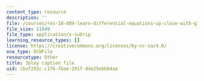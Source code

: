 ```yaml
---
content_type: resource
description: ''
file: /courses/res-18-009-learn-differential-equations-up-close-with-gilbert-strang-and-cleve-moler-fall-2015/cbaf293cc1767bae291fdde25ebbb4aa_i8rnEl8O-r0.srt
file_size: 11849
file_type: application/x-subrip
learning_resource_types: []
license: https://creativecommons.org/licenses/by-nc-sa/4.0/
ocw_type: OCWFile
resourcetype: Other
title: 3play caption file
uid: cbaf293c-c176-7bae-291f-dde25ebbb4aa
---
```

